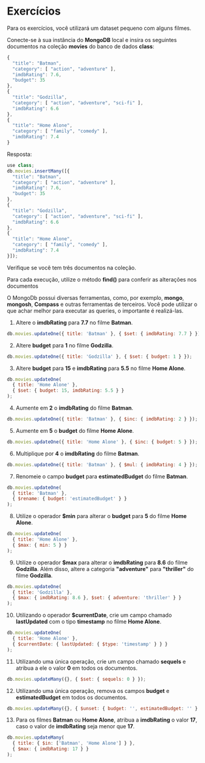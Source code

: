 # Exercícios

Para os exercícios, você utilizará um dataset pequeno com alguns filmes.

Conecte-se à sua instância do **MongoDB** local e insira os seguintes documentos na coleção **movies** do banco de dados **class**:

```javascript
{
  "title": "Batman",
  "category": [ "action", "adventure" ],
  "imdbRating": 7.6,
  "budget": 35
},
{
  "title": "Godzilla",
  "category": [ "action", "adventure", "sci-fi" ],
  "imdbRating": 6.6
},
{
  "title": "Home Alone",
  "category": [ "family", "comedy" ],
  "imdbRating": 7.4
}
```
Resposta:

```javascript
use class;
db.movies.insertMany([{
  "title": "Batman",
  "category": [ "action", "adventure" ],
  "imdbRating": 7.6,
  "budget": 35
},
{
  "title": "Godzilla",
  "category": [ "action", "adventure", "sci-fi" ],
  "imdbRating": 6.6
},
{
  "title": "Home Alone",
  "category": [ "family", "comedy" ],
  "imdbRating": 7.4
}]);
```

Verifique se você tem três documentos na coleção.

Para cada execução, utilize o método **find()** para conferir as alterações nos documentos

O MongoDb possui diversas ferramentas, como, por exemplo, **mongo**, **mongosh**, **Compass** e outras ferramentas de terceiros. Você pode utilizar o que achar melhor para executar as queries, o importante é realizá-las.

1. Altere o **imdbRating** para **7.7** no filme **Batman**.

```javascript
db.movies.updateOne({ title: 'Batman' }, { $set: { imdbRating: 7.7 } });
```

2. Altere **budget** para **1** no filme **Godzilla**.

```javascript
db.movies.updateOne({ title: 'Godzilla' }, { $set: { budget: 1 } });
```

3. Altere **budget** para **15** e **imdbRating** para **5.5** no filme **Home Alone**.

```javascript
db.movies.updateOne(
  { title: 'Home Alone' },
  { $set: { budget: 15, imdbRating: 5.5 } }
);
```

4. Aumente em **2** o **imdbRating** do filme **Batman**.

```javascript
db.movies.updateOne({ title: 'Batman' }, { $inc: { imdbRating: 2 } });
```

5. Aumente em **5** o **budget** do filme **Home Alone**.

```javascript
db.movies.updateOne({ title: 'Home Alone' }, { $inc: { budget: 5 } });
```

6. Multiplique por **4** o **imdbRating** do filme **Batman**.

```javascript
db.movies.updateOne({ title: 'Batman' }, { $mul: { imdbRating: 4 } });
```

7. Renomeie o campo **budget** para **estimatedBudget** do filme **Batman**.

```javascript
db.movies.updateOne(
  { title: 'Batman' },
  { $rename: { budget: 'estimatedBudget' } }
);
```

8. Utilize o operador **$min** para alterar o **budget** para **5** do filme **Home Alone**.

```javascript
db.movies.updateOne(
  { title: 'Home Alone' },
  { $max: { min: 5 } }
);
```

9. Utilize o operador **$max** para alterar o **imdbRating** para **8.6** do filme **Godzilla**. Além disso, altere a categoria **"adventure"** para **"thriller"** do filme **Godzilla**.

```javascript
db.movies.updateOne(
  { title: 'Godzilla' },
  { $max: { imdbRating: 8.6 }, $set: { adventure: 'thriller' } }
);
```

10. Utilizando o operador **$currentDate**, crie um campo chamado **lastUpdated** com o tipo **timestamp** no filme **Home Alone**.

```javascript
db.movies.updateOne(
  { title: 'Home Alone' },
  { $currentDate: { lastUpdated: { $type: 'timestamp' } } }
);
```

11. Utilizando uma única operação, crie um campo chamado **sequels** e atribua a ele o valor **0** em todos os documentos.

```javascript
db.movies.updateMany({}, { $set: { sequels: 0 } });
```

12. Utilizando uma única operação, remova os campos **budget** e **estimatedBudget** em todos os documentos.

```javascript
db.movies.updateMany({}, { $unset: { budget: '', estimatedBudget: '' } });
```

13. Para os filmes **Batman** ou **Home Alone**, atribua a **imdbRating** o valor **17**, caso o valor de **imdbRating** seja menor que **17**.

```javascript
db.movies.updateMany(
  { title: { $in: ['Batman', 'Home Alone'] } },
  { $max: { imdbRating: 17 } }
);
```
